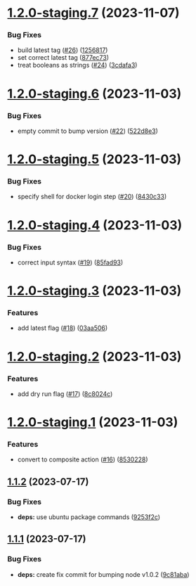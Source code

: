 # [1.2.0-staging.7](https://github.com/outoforbitdev/action-docker-publish/compare/v1.2.0-staging.6...v1.2.0-staging.7) (2023-11-07)


### Bug Fixes

* build latest tag ([#26](https://github.com/outoforbitdev/action-docker-publish/issues/26)) ([1256817](https://github.com/outoforbitdev/action-docker-publish/commit/12568171aa369cd53250c7e7db0e28006ac0103f))
* set correct latest tag ([877ec73](https://github.com/outoforbitdev/action-docker-publish/commit/877ec739e95ed8dc139c2019e663d2d4f3860b4e))
* treat booleans as strings ([#24](https://github.com/outoforbitdev/action-docker-publish/issues/24)) ([3cdafa3](https://github.com/outoforbitdev/action-docker-publish/commit/3cdafa3b009d561723b94cb1b2792bc08a5ffe8b))

# [1.2.0-staging.6](https://github.com/outoforbitdev/action-docker-publish/compare/v1.2.0-staging.5...v1.2.0-staging.6) (2023-11-03)


### Bug Fixes

* empty commit to bump version ([#22](https://github.com/outoforbitdev/action-docker-publish/issues/22)) ([522d8e3](https://github.com/outoforbitdev/action-docker-publish/commit/522d8e3b88f79ca5ae99431ac1ac1c9060468ff1))

# [1.2.0-staging.5](https://github.com/outoforbitdev/action-docker-publish/compare/v1.2.0-staging.4...v1.2.0-staging.5) (2023-11-03)


### Bug Fixes

* specify shell for docker login step ([#20](https://github.com/outoforbitdev/action-docker-publish/issues/20)) ([8430c33](https://github.com/outoforbitdev/action-docker-publish/commit/8430c33fad3a576e2194ca4f4a133f20c44cdac6))

# [1.2.0-staging.4](https://github.com/outoforbitdev/action-docker-publish/compare/v1.2.0-staging.3...v1.2.0-staging.4) (2023-11-03)


### Bug Fixes

* correct input syntax ([#19](https://github.com/outoforbitdev/action-docker-publish/issues/19)) ([85fad93](https://github.com/outoforbitdev/action-docker-publish/commit/85fad9316c11a99ea8d3db4c04cfd73fac589d0a))

# [1.2.0-staging.3](https://github.com/outoforbitdev/action-docker-publish/compare/v1.2.0-staging.2...v1.2.0-staging.3) (2023-11-03)


### Features

* add latest flag ([#18](https://github.com/outoforbitdev/action-docker-publish/issues/18)) ([03aa506](https://github.com/outoforbitdev/action-docker-publish/commit/03aa506a8b0da15e0a0f3b6a19a1fb27a6840189))

# [1.2.0-staging.2](https://github.com/outoforbitdev/action-docker-publish/compare/v1.2.0-staging.1...v1.2.0-staging.2) (2023-11-03)


### Features

* add dry run flag ([#17](https://github.com/outoforbitdev/action-docker-publish/issues/17)) ([8c8024c](https://github.com/outoforbitdev/action-docker-publish/commit/8c8024cab183c5a183ad2572cecf77b63d2c5463))

# [1.2.0-staging.1](https://github.com/outoforbitdev/action-docker-publish/compare/v1.1.2...v1.2.0-staging.1) (2023-11-03)


### Features

* convert to composite action ([#16](https://github.com/outoforbitdev/action-docker-publish/issues/16)) ([8530228](https://github.com/outoforbitdev/action-docker-publish/commit/8530228d7a36efd0b3b5ddb5e52b1314cd0ba139))

## [1.1.2](https://github.com/outoforbitdev/action-docker-publish/compare/v1.1.1...v1.1.2) (2023-07-17)


### Bug Fixes

* **deps:** use ubuntu package commands ([9253f2c](https://github.com/outoforbitdev/action-docker-publish/commit/9253f2cd4f654f4fe875ffa91592a346bcb2a7cb))

## [1.1.1](https://github.com/outoforbitdev/action-docker-publish/compare/v1.1.0...v1.1.1) (2023-07-17)


### Bug Fixes

* **deps:** create fix commit for bumping node v1.0.2 ([9c81aba](https://github.com/outoforbitdev/action-docker-publish/commit/9c81aba4aa956088df520f966d5de89b8bd085eb))
